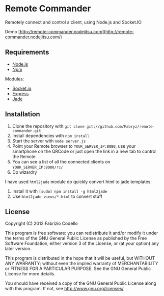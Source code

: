 Remote Commander
================

Remotely connect and control a client, using Node.js and Socket.IO

Demo [http://remote-commander.nodejitsu.com](http://remote-commander.nodejitsu.com/)

Requirements
------------

* [Node.js](http://nodejs.org/)
* [Npm](http://npmjs.org/)

Modules:

* [Socket.io](http://socket.io/)
* [Express](http://expressjs.com/)
* [Jade](http://jade-lang.com/)

Installation
----------

1. Clone the repository with ``git clone git://github.com/Fabryz/remote-commander.git``
2. Install dependencies with ``npm install``
3. Start the server with ``node server.js``
4. Point your Remote browser to ``YOUR_SERVER_IP:8080``, use your smartphone on the QRCode or just open the link in a new tab to control the Remote
5. You can see a list of all the connected clients on ``YOUR_SERVER_IP:8080/rc/``
6. Do wizardry

I have used ``html2jade`` module do quickly convert html to jade templates:

1. Install it with ``[sudo] npm install -g html2jade``
2. Use ``html2jade views/*.html`` to convert stuff

License
-------

Copyright (C) 2012 Fabrizio Codello

This program is free software: you can redistribute it and/or modify
it under the terms of the GNU General Public License as published by
the Free Software Foundation, either version 3 of the License, or
(at your option) any later version.

This program is distributed in the hope that it will be useful,
but WITHOUT ANY WARRANTY; without even the implied warranty of
MERCHANTABILITY or FITNESS FOR A PARTICULAR PURPOSE.  See the
GNU General Public License for more details.

You should have received a copy of the GNU General Public License
along with this program.  If not, see <http://www.gnu.org/licenses/>.